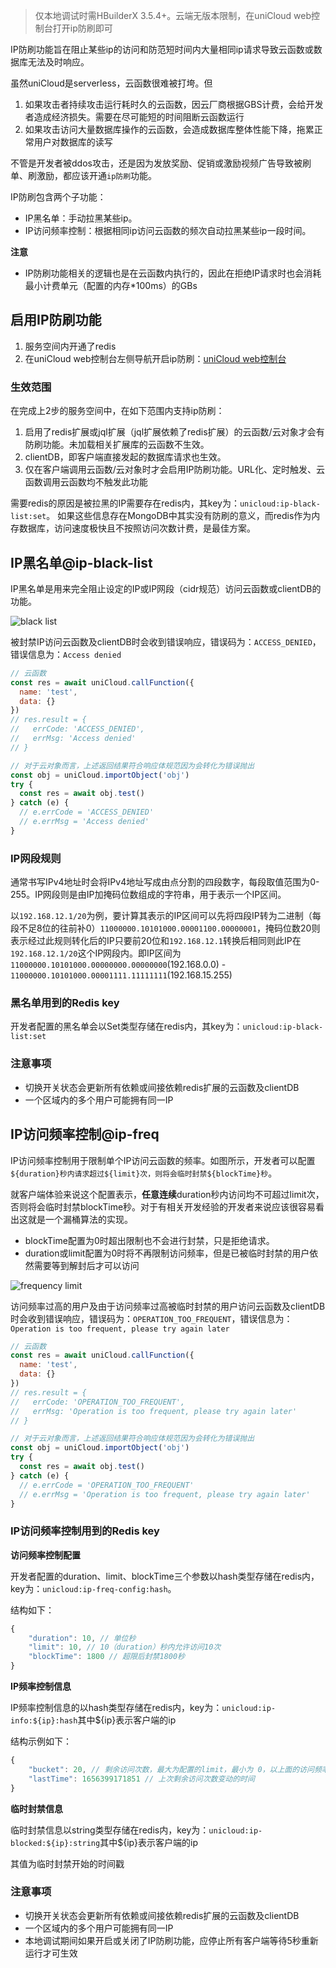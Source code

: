 > 仅本地调试时需HBuilderX 3.5.4+。云端无版本限制，在uniCloud web控制台打开ip防刷即可

IP防刷功能旨在阻止某些ip的访问和防范短时间内大量相同ip请求导致云函数或数据库无法及时响应。

虽然uniCloud是serverless，云函数很难被打垮。但
1. 如果攻击者持续攻击运行耗时久的云函数，因云厂商根据GBS计费，会给开发者造成经济损失。需要在尽可能短的时间阻断云函数运行
2. 如果攻击访问大量数据库操作的云函数，会造成数据库整体性能下降，拖累正常用户对数据库的读写

不管是开发者被ddos攻击，还是因为发放奖励、促销或激励视频广告导致被刷单、刷激励，都应该开通`ip防刷`功能。

IP防刷包含两个子功能：
- IP黑名单：手动拉黑某些ip。
- IP访问频率控制：根据相同ip访问云函数的频次自动拉黑某些ip一段时间。

**注意**

- IP防刷功能相关的逻辑也是在云函数内执行的，因此在拒绝IP请求时也会消耗最小计费单元（配置的内存*100ms）的GBs

## 启用IP防刷功能

1. 服务空间内开通了redis
2. 在uniCloud web控制台左侧导航开启ip防刷：[uniCloud web控制台](https://unicloud.dcloud.net.cn/)

### 生效范围
在完成上2步的服务空间中，在如下范围内支持ip防刷：

1. 启用了redis扩展或jql扩展（jql扩展依赖了redis扩展）的云函数/云对象才会有防刷功能。未加载相关扩展库的云函数不生效。
2. clientDB，即客户端直接发起的数据库请求也生效。
3. 仅在客户端调用云函数/云对象时才会启用IP防刷功能。URL化、定时触发、云函数调用云函数均不触发此功能

需要redis的原因是被拉黑的IP需要存在redis内，其key为：`unicloud:ip-black-list:set`。
如果这些信息存在MongoDB中其实没有防刷的意义，而redis作为内存数据库，访问速度极快且不按照访问次数计费，是最佳方案。

## IP黑名单@ip-black-list

IP黑名单是用来完全阻止设定的IP或IP网段（cidr规范）访问云函数或clientDB的功能。

![black list](https://vkceyugu.cdn.bspapp.com/VKCEYUGU-f184e7c3-1912-41b2-b81f-435d1b37c7b4/7bf5e358-e627-4b3a-bafb-2b18d43c4d4b.jpg)

被封禁IP访问云函数及clientDB时会收到错误响应，错误码为：`ACCESS_DENIED`，错误信息为：`Access denied`

```js
// 云函数
const res = await uniCloud.callFunction({
  name: 'test',
  data: {}
})
// res.result = {
//   errCode: 'ACCESS_DENIED',
//   errMsg: 'Access denied'
// }

// 对于云对象而言，上述返回结果符合响应体规范因为会转化为错误抛出
const obj = uniCloud.importObject('obj')
try {
  const res = await obj.test()
} catch (e) {
  // e.errCode = 'ACCESS_DENIED'
  // e.errMsg = 'Access denied'
}
```

### IP网段规则

通常书写IPv4地址时会将IPv4地址写成由点分割的四段数字，每段取值范围为0-255。IP网段则是由IP加掩码位数组成的字符串，用于表示一个IP区间。

以`192.168.12.1/20`为例，要计算其表示的IP区间可以先将四段IP转为二进制（每段不足8位的往前补0）`11000000.10101000.00001100.00000001`，掩码位数20则表示经过此规则转化后的IP只要前20位和`192.168.12.1`转换后相同则此IP在`192.168.12.1/20`这个IP网段内。即IP区间为`11000000.10101000.00000000.00000000`(192.168.0.0) - `11000000.10101000.00001111.11111111`(192.168.15.255)

### 黑名单用到的Redis key

开发者配置的黑名单会以Set类型存储在redis内，其key为：`unicloud:ip-black-list:set`

### 注意事项

- 切换开关状态会更新所有依赖或间接依赖redis扩展的云函数及clientDB
- 一个区域内的多个用户可能拥有同一IP

## IP访问频率控制@ip-freq

IP访问频率控制用于限制单个IP访问云函数的频率。如图所示，开发者可以配置`${duration}秒内请求超过${limit}次，则将会临时封禁${blockTime}秒`。

就客户端体验来说这个配置表示，**任意连续**duration秒内访问均不可超过limit次，否则将会临时封禁blockTime秒。对于有相关开发经验的开发者来说应该很容易看出这就是一个漏桶算法的实现。

- blockTime配置为0时超出限制也不会进行封禁，只是拒绝请求。
- duration或limit配置为0时将不再限制访问频率，但是已被临时封禁的用户依然需要等到解封后才可以访问

![frequency limit](https://vkceyugu.cdn.bspapp.com/VKCEYUGU-f184e7c3-1912-41b2-b81f-435d1b37c7b4/76130f29-7c64-4406-af69-a3759e264726.jpg)

访问频率过高的用户及由于访问频率过高被临时封禁的用户访问云函数及clientDB时会收到错误响应，错误码为：`OPERATION_TOO_FREQUENT`，错误信息为：`Operation is too frequent, please try again later`

```js
// 云函数
const res = await uniCloud.callFunction({
  name: 'test',
  data: {}
})
// res.result = {
//   errCode: 'OPERATION_TOO_FREQUENT',
//   errMsg: 'Operation is too frequent, please try again later'
// }

// 对于云对象而言，上述返回结果符合响应体规范因为会转化为错误抛出
const obj = uniCloud.importObject('obj')
try {
  const res = await obj.test()
} catch (e) {
  // e.errCode = 'OPERATION_TOO_FREQUENT'
  // e.errMsg = 'Operation is too frequent, please try again later'
}
```

### IP访问频率控制用到的Redis key

**访问频率控制配置**

开发者配置的duration、limit、blockTime三个参数以hash类型存储在redis内，key为：`unicloud:ip-freq-config:hash`。

结构如下：

```js
{
	"duration": 10, // 单位秒
	"limit": 10, // 10（duration）秒内允许访问10次
	"blockTime": 1800 // 超限后封禁1800秒
}
```

**IP频率控制信息**

IP频率控制信息的以hash类型存储在redis内，key为：`unicloud:ip-info:${ip}:hash`其中${ip}表示客户端的ip

结构示例如下：

```js
{
	"bucket": 20, // 剩余访问次数，最大为配置的limit，最小为 0，以上面的访问频率控制配置为例
	"lastTime": 1656399171851 // 上次剩余访问次数变动的时间
}
```

**临时封禁信息**

临时封禁信息以string类型存储在redis内，key为：`unicloud:ip-blocked:${ip}:string`其中${ip}表示客户端的ip

其值为临时封禁开始的时间戳

### 注意事项

- 切换开关状态会更新所有依赖或间接依赖redis扩展的云函数及clientDB
- 一个区域内的多个用户可能拥有同一IP
- 本地调试期间如果开启或关闭了IP防刷功能，应停止所有客户端等待5秒重新运行才可生效